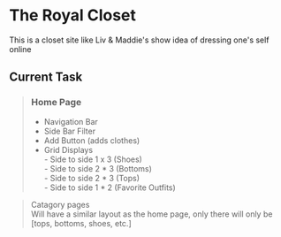 # The Royal Closet 
 This is a closet site like Liv & Maddie's show idea of dressing one's self online
## Current Task
> ### Home Page <br>
> - Navigation Bar <br>
> - Side Bar Filter <br>
> - Add Button (adds clothes) <br>
> - Grid Displays <br>
 	- Side to side 1 x 3 (Shoes) <br>
	- Side to side 2 * 3 (Bottoms) <br>
	- Side to side 2 * 3 (Tops) <br>
	- Side to side 1 * 2 (Favorite Outfits) <br>

> Catagory pages <br>
> Will have a similar layout as the home page, only there will only be [tops, bottoms, shoes, etc.]
> 
